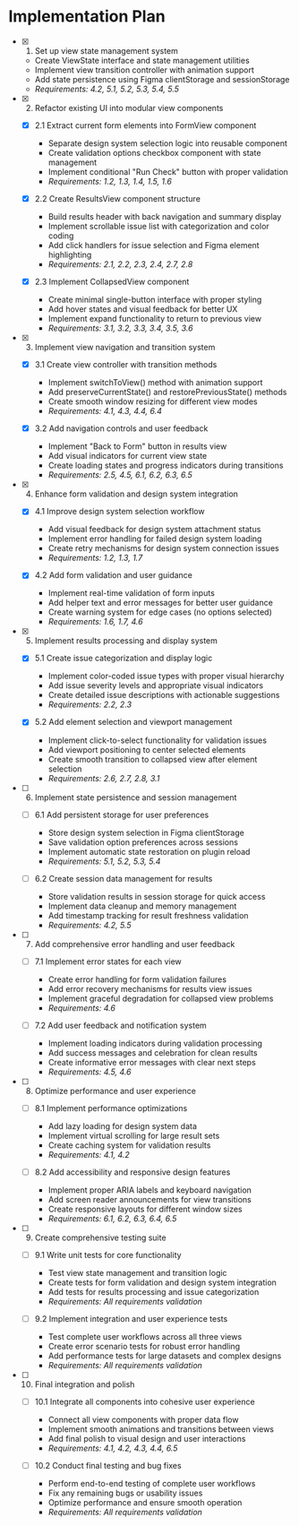 # Implementation Plan

- [x] 1. Set up view state management system





  - Create ViewState interface and state management utilities
  - Implement view transition controller with animation support
  - Add state persistence using Figma clientStorage and sessionStorage
  - _Requirements: 4.2, 5.1, 5.2, 5.3, 5.4, 5.5_

- [x] 2. Refactor existing UI into modular view components





  - [x] 2.1 Extract current form elements into FormView component


    - Separate design system selection logic into reusable component
    - Create validation options checkbox component with state management
    - Implement conditional "Run Check" button with proper validation
    - _Requirements: 1.2, 1.3, 1.4, 1.5, 1.6_

  - [x] 2.2 Create ResultsView component structure


    - Build results header with back navigation and summary display
    - Implement scrollable issue list with categorization and color coding
    - Add click handlers for issue selection and Figma element highlighting
    - _Requirements: 2.1, 2.2, 2.3, 2.4, 2.7, 2.8_

  - [x] 2.3 Implement CollapsedView component


    - Create minimal single-button interface with proper styling
    - Add hover states and visual feedback for better UX
    - Implement expand functionality to return to previous view
    - _Requirements: 3.1, 3.2, 3.3, 3.4, 3.5, 3.6_

- [x] 3. Implement view navigation and transition system





  - [x] 3.1 Create view controller with transition methods


    - Implement switchToView() method with animation support
    - Add preserveCurrentState() and restorePreviousState() methods
    - Create smooth window resizing for different view modes
    - _Requirements: 4.1, 4.3, 4.4, 6.4_

  - [x] 3.2 Add navigation controls and user feedback


    - Implement "Back to Form" button in results view
    - Add visual indicators for current view state
    - Create loading states and progress indicators during transitions
    - _Requirements: 2.5, 4.5, 6.1, 6.2, 6.3, 6.5_

- [x] 4. Enhance form validation and design system integration





  - [x] 4.1 Improve design system selection workflow


    - Add visual feedback for design system attachment status
    - Implement error handling for failed design system loading
    - Create retry mechanisms for design system connection issues
    - _Requirements: 1.2, 1.3, 1.7_

  - [x] 4.2 Add form validation and user guidance


    - Implement real-time validation of form inputs
    - Add helper text and error messages for better user guidance
    - Create warning system for edge cases (no options selected)
    - _Requirements: 1.6, 1.7, 4.6_

- [x] 5. Implement results processing and display system





  - [x] 5.1 Create issue categorization and display logic


    - Implement color-coded issue types with proper visual hierarchy
    - Add issue severity levels and appropriate visual indicators
    - Create detailed issue descriptions with actionable suggestions
    - _Requirements: 2.2, 2.3_

  - [x] 5.2 Add element selection and viewport management


    - Implement click-to-select functionality for validation issues
    - Add viewport positioning to center selected elements
    - Create smooth transition to collapsed view after element selection
    - _Requirements: 2.6, 2.7, 2.8, 3.1_

- [ ] 6. Implement state persistence and session management
  - [ ] 6.1 Add persistent storage for user preferences
    - Store design system selection in Figma clientStorage
    - Save validation option preferences across sessions
    - Implement automatic state restoration on plugin reload
    - _Requirements: 5.1, 5.2, 5.3, 5.4_

  - [ ] 6.2 Create session data management for results
    - Store validation results in session storage for quick access
    - Implement data cleanup and memory management
    - Add timestamp tracking for result freshness validation
    - _Requirements: 4.2, 5.5_

- [ ] 7. Add comprehensive error handling and user feedback
  - [ ] 7.1 Implement error states for each view
    - Create error handling for form validation failures
    - Add error recovery mechanisms for results view issues
    - Implement graceful degradation for collapsed view problems
    - _Requirements: 4.6_

  - [ ] 7.2 Add user feedback and notification system
    - Implement loading indicators during validation processing
    - Add success messages and celebration for clean results
    - Create informative error messages with clear next steps
    - _Requirements: 4.5, 4.6_

- [ ] 8. Optimize performance and user experience
  - [ ] 8.1 Implement performance optimizations
    - Add lazy loading for design system data
    - Implement virtual scrolling for large result sets
    - Create caching system for validation results
    - _Requirements: 4.1, 4.2_

  - [ ] 8.2 Add accessibility and responsive design features
    - Implement proper ARIA labels and keyboard navigation
    - Add screen reader announcements for view transitions
    - Create responsive layouts for different window sizes
    - _Requirements: 6.1, 6.2, 6.3, 6.4, 6.5_

- [ ] 9. Create comprehensive testing suite
  - [ ] 9.1 Write unit tests for core functionality
    - Test view state management and transition logic
    - Create tests for form validation and design system integration
    - Add tests for results processing and issue categorization
    - _Requirements: All requirements validation_

  - [ ] 9.2 Implement integration and user experience tests
    - Test complete user workflows across all three views
    - Create error scenario tests for robust error handling
    - Add performance tests for large datasets and complex designs
    - _Requirements: All requirements validation_

- [ ] 10. Final integration and polish
  - [ ] 10.1 Integrate all components into cohesive user experience
    - Connect all view components with proper data flow
    - Implement smooth animations and transitions between views
    - Add final polish to visual design and user interactions
    - _Requirements: 4.1, 4.2, 4.3, 4.4, 6.5_

  - [ ] 10.2 Conduct final testing and bug fixes
    - Perform end-to-end testing of complete user workflows
    - Fix any remaining bugs or usability issues
    - Optimize performance and ensure smooth operation
    - _Requirements: All requirements validation_